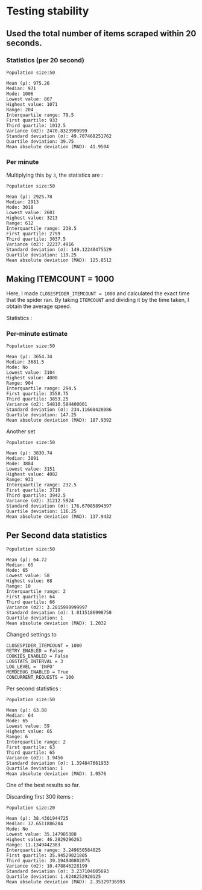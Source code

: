 # Testing stability

## Used the total number of items scraped within 20 seconds.

### Statistics (per 20 second)

	Population size:50

	Mean (μ): 975.26
	Median: 971
	Mode: 1006
	Lowest value: 867
	Highest value: 1071
	Range: 204
	Interquartile range: 79.5
	First quartile: 933
	Third quartile: 1012.5
	Variance (σ2): 2470.8323999999
	Standard deviation (σ): 49.707468251762
	Quartile deviation: 39.75
	Mean absolute deviation (MAD): 41.9504

### Per minute

Multiplying this by `3`, the statistics are :

	Population size:50

	Mean (μ): 2925.78
	Median: 2913
	Mode: 3018
	Lowest value: 2601
	Highest value: 3213
	Range: 612
	Interquartile range: 238.5
	First quartile: 2799
	Third quartile: 3037.5
	Variance (σ2): 22237.4916
	Standard deviation (σ): 149.12240475529
	Quartile deviation: 119.25
	Mean absolute deviation (MAD): 125.8512
	

## Making ITEMCOUNT = 1000

Here, I made `CLOSESPIDER_ITEMCOUNT = 1000` and calculated the exact time that the spider ran. By taking `ITEMCOUNT` and dividing it by the time taken, I obtain the average speed.

Statistics : 

### Per-minute estimate

	Population size:50

	Mean (μ): 3654.34
	Median: 3681.5
	Mode: No
	Lowest value: 3104
	Highest value: 4008
	Range: 904
	Interquartile range: 294.5
	First quartile: 3558.75
	Third quartile: 3853.25
	Variance (σ2): 54810.584400001
	Standard deviation (σ): 234.11660428086
	Quartile deviation: 147.25
	Mean absolute deviation (MAD): 187.9392

Another set

	Population size:50

	Mean (μ): 3830.74
	Median: 3891
	Mode: 3884
	Lowest value: 3151
	Highest value: 4082
	Range: 931
	Interquartile range: 232.5
	First quartile: 3710
	Third quartile: 3942.5
	Variance (σ2): 31212.5924
	Standard deviation (σ): 176.67085894397
	Quartile deviation: 116.25
	Mean absolute deviation (MAD): 137.9432

## Per Second data statistics 

	Population size:50

	Mean (μ): 64.72
	Median: 65
	Mode: 65
	Lowest value: 58
	Highest value: 68
	Range: 10
	Interquartile range: 2
	First quartile: 64
	Third quartile: 66
	Variance (σ2): 3.2815999999997
	Standard deviation (σ): 1.8115186998758
	Quartile deviation: 1
	Mean absolute deviation (MAD): 1.2032


Changed settings to 

	CLOSESPIDER_ITEMCOUNT = 1000
	RETRY_ENABLED = False
	COOKIES_ENABLED = False
	LOGSTATS_INTERVAL = 3
	LOG_LEVEL = 'INFO'
	MEMDEBUG_ENABLED = True
	CONCURRENT_REQUESTS = 100

Per second statistics :

	Population size:50

	Mean (μ): 63.88
	Median: 64
	Mode: 65
	Lowest value: 59
	Highest value: 65
	Range: 6
	Interquartile range: 2
	First quartile: 63
	Third quartile: 65
	Variance (σ2): 1.9456
	Standard deviation (σ): 1.394847661933
	Quartile deviation: 1
	Mean absolute deviation (MAD): 1.0576

One of the best results so far.

Discarding first 300 items :


	Population size:20

	Mean (μ): 38.4301944725
	Median: 37.6511886284
	Mode: No
	Lowest value: 35.147985388
	Highest value: 46.2829296263
	Range: 11.1349442383
	Interquartile range: 3.249650584025
	First quartile: 35.94529021805
	Third quartile: 39.194940802075
	Variance (σ2): 10.478846228199
	Standard deviation (σ): 3.237104605693
	Quartile deviation: 1.6248252920125
	Mean absolute deviation (MAD): 2.35329736993